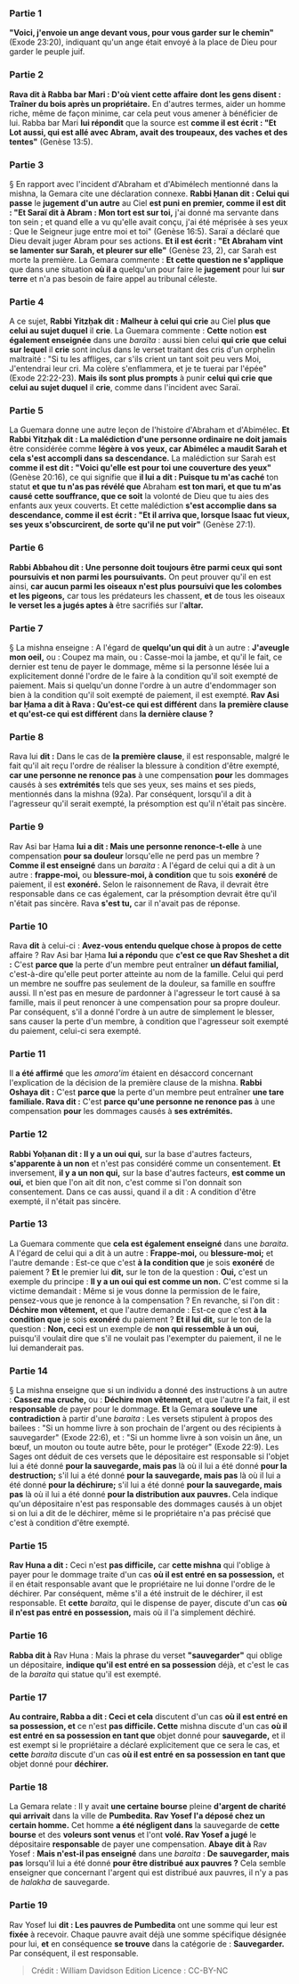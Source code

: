 
### Partie 1
<b>"Voici, j'envoie un ange devant vous, pour vous garder sur le chemin"</b> (Exode 23:20), indiquant qu'un ange était envoyé à la place de Dieu pour garder le peuple juif.

### Partie 2
<b>Rava dit à Rabba bar Mari : D'où vient cette affaire</b> <b>dont les gens disent : Traîner du bois après un propriétaire.</b> En d'autres termes, aider un homme riche, même de façon minime, car cela peut vous amener à bénéficier de lui. Rabba bar Mari <b>lui répondit</b> que la source est <b>comme il est écrit : "Et Lot aussi, qui est allé avec Abram, avait des troupeaux, des vaches et des tentes"</b> (Genèse 13:5).

### Partie 3
§ En rapport avec l'incident d'Abraham et d'Abimélech mentionné dans la mishna, la Gemara cite une déclaration connexe. <b>Rabbi Ḥanan dit : Celui qui passe</b> le <b>jugement d'un autre</b> au Ciel <b>est puni en premier, comme il est dit : "Et Saraï dit à Abram : Mon tort est sur toi,</b> j'ai donné ma servante dans ton sein ; et quand elle a vu qu'elle avait conçu, j'ai été méprisée à ses yeux : Que le Seigneur juge entre moi et toi" (Genèse 16:5). Saraï a déclaré que Dieu devait juger Abram pour ses actions. <b>Et il est écrit : "Et Abraham vint se lamenter sur Sarah, et pleurer sur elle"</b> (Genèse 23, 2), car Sarah est morte la première. La Gemara commente : <b>Et cette question ne s'applique</b> que dans une situation <b>où il a</b> quelqu'un pour faire le <b>jugement</b> pour lui <b>sur terre</b> et n'a pas besoin de faire appel au tribunal céleste.

### Partie 4
A ce sujet, <b>Rabbi Yitzḥak dit : Malheur à celui qui crie</b> au Ciel <b>plus que celui au sujet duquel</b> il <b>crie</b>. La Guemara commente : <b>Cette</b> notion <b>est également enseignée</b> dans une <i>baraïta</i> : aussi bien celui <b>qui crie</b> <b>que celui sur lequel</b> il <b>crie</b> sont inclus</b> dans le verset traitant des cris d'un orphelin maltraité : "Si tu les affliges, car s'ils crient un tant soit peu vers Moi, J'entendrai leur cri. Ma colère s'enflammera, et je te tuerai par l'épée" (Exode 22:22-23). <b>Mais ils sont plus prompts</b> à punir <b>celui qui crie</b> <b>que celui au sujet duquel</b> il <b>crie</b>, comme dans l'incident avec Saraï.

### Partie 5
La Guemara donne une autre leçon de l'histoire d'Abraham et d'Abimélec. <b>Et Rabbi Yitzḥak dit : La malédiction d'une personne ordinaire ne doit jamais</b> être considérée comme <b>légère à vos yeux, car Abimélec a maudit Sarah et cela s'est accompli dans sa descendance.</b> La malédiction sur Sarah est <b>comme il est dit : "Voici qu'elle est pour toi une couverture des yeux"</b> (Genèse 20:16), ce qui signifie que <b>il lui a dit : Puisque tu m'as caché</b> ton statut <b>et que tu n'as pas révélé que</b> Abraham <b>est ton mari, et que tu m'as causé cette souffrance, que ce soit</b> la volonté de Dieu que tu aies des enfants aux yeux couverts. Et</b> cette malédiction <b>s'est accomplie dans sa descendance, comme il est écrit : "Et il arriva que, lorsque Isaac fut vieux, ses yeux s'obscurcirent, de sorte qu'il ne put voir"</b> (Genèse 27:1).

### Partie 6
<b>Rabbi Abbahou dit : Une personne doit toujours être parmi ceux qui sont poursuivis et non parmi les poursuivants.</b> On peut prouver qu'il en est ainsi, <b>car aucun parmi les oiseaux n'est plus poursuivi que les colombes et les pigeons,</b> car tous les prédateurs les chassent, <b>et</b> de tous les oiseaux <b>le verset les a jugés aptes à</b> être sacrifiés sur l'<b>altar.</b>

### Partie 7
§ La mishna enseigne : A l'égard de <b>quelqu'un qui dit</b> à un autre : <b>J'aveugle mon oeil,</b> ou : Coupez ma main, ou : Casse-moi la jambe, et qu'il le fait, ce dernier est tenu de payer le dommage, même si la personne lésée lui a explicitement donné l'ordre de le faire à la condition qu'il soit exempté de paiement. Mais si quelqu'un donne l'ordre à un autre d'endommager son bien à la condition qu'il soit exempté de paiement, il est exempté. <b>Rav Asi bar Ḥama a dit à Rava : Qu'est-ce qui est différent</b> dans <b>la première clause et qu'est-ce qui est différent</b> dans <b>la dernière clause ?</b>

### Partie 8
Rava lui <b>dit :</b> Dans le cas de <b>la première clause</b>, il est responsable, malgré le fait qu'il ait reçu l'ordre de réaliser la blessure à condition d'être exempté, <b>car une personne ne renonce pas</b> à une compensation <b>pour</b> les dommages causés à ses <b>extrémités</b> tels que ses yeux, ses mains et ses pieds, mentionnés dans la mishna (92a). Par conséquent, lorsqu'il a dit à l'agresseur qu'il serait exempté, la présomption est qu'il n'était pas sincère.

### Partie 9
Rav Asi bar Ḥama <b>lui a dit : Mais une personne renonce-t-elle</b> à une compensation <b>pour sa douleur</b> lorsqu'elle ne perd pas un membre ? <b>Comme il est enseigné</b> dans un <i>baraita</i> : A l'égard de celui qui a dit à un autre : <b>frappe-moi,</b> ou <b>blessure-moi, à condition</b> que tu sois <b>exonéré</b> de paiement, il est <b>exonéré.</b> Selon le raisonnement de Rava, il devrait être responsable dans ce cas également, car la présomption devrait être qu'il n'était pas sincère. Rava <b>s'est tu,</b> car il n'avait pas de réponse.

### Partie 10
Rava <b>dit</b> à celui-ci : <b>Avez-vous entendu quelque chose à propos de cette</b> affaire ? Rav Asi bar Ḥama <b>lui a répondu</b> que <b>c'est ce que Rav Sheshet a dit :</b> C'est <b>parce que</b> la perte d'un membre peut entraîner <b>un défaut familial,</b> c'est-à-dire qu'elle peut porter atteinte au nom de la famille. Celui qui perd un membre ne souffre pas seulement de la douleur, sa famille en souffre aussi. Il n'est pas en mesure de pardonner à l'agresseur le tort causé à sa famille, mais il peut renoncer à une compensation pour sa propre douleur. Par conséquent, s'il a donné l'ordre à un autre de simplement le blesser, sans causer la perte d'un membre, à condition que l'agresseur soit exempté du paiement, celui-ci sera exempté.

### Partie 11
Il <b>a été affirmé</b> que les <i>amora'im</i> étaient en désaccord concernant l'explication de la décision de la première clause de la mishna. <b>Rabbi Oshaya dit :</b> C'est <b>parce que</b> la perte d'un membre peut entraîner <b>une tare familiale. Rava dit :</b> C'est <b>parce qu'une personne ne renonce pas</b> à une compensation <b>pour</b> les dommages causés à <b>ses extrémités.</b>

### Partie 12
<b>Rabbi Yoḥanan dit : Il y a un oui qui,</b> sur la base d'autres facteurs, <b>s'apparente à un non</b> et n'est pas considéré comme un consentement. <b>Et</b> inversement, <b>il y a un non qui,</b> sur la base d'autres facteurs, <b>est comme un oui,</b> et bien que l'on ait dit non, c'est comme si l'on donnait son consentement. Dans ce cas aussi, quand il a dit : A condition d'être exempté, il n'était pas sincère.

### Partie 13
La Guemara commente que <b>cela est également enseigné</b> dans une <i>baraita</i>. A l'égard de celui qui a dit à un autre : <b>Frappe-moi,</b> ou <b>blessure-moi;</b> et l'autre demande : Est-ce que c'est <b>à la condition que</b> je sois <b>exonéré</b> de paiement ? <b>Et</b> le premier lui <b>dit,</b> sur le ton de la question : <b>Oui,</b> c'est un exemple du principe : <b>Il y a un oui qui est comme un non.</b> C'est comme si la victime demandait : Même si je vous donne la permission de le faire, pensez-vous que je renonce à la compensation ? En revanche, si l'on dit : <b>Déchire mon vêtement,</b> et que l'autre demande : Est-ce que c'est <b>à la condition que</b> je sois <b>exonéré</b> du paiement ? <b>Et il lui dit,</b> sur le ton de la question : <b>Non, ceci</b> est un exemple de <b>non qui ressemble à un oui,</b> puisqu'il voulait dire que s'il ne voulait pas l'exempter du paiement, il ne le lui demanderait pas.

### Partie 14
§ La mishna enseigne que si un individu a donné des instructions à un autre : <b>Cassez ma cruche,</b> ou : <b>Déchire mon vêtement,</b> et que l'autre l'a fait, il est <b>responsable</b> de payer pour le dommage. <b>Et</b> la Gemara <b>souleve une contradiction</b> à partir d'une <i>baraita</i> : Les versets stipulent à propos des bailees : "Si un homme livre à son prochain de l'argent ou des récipients à sauvegarder" (Exode 22:6), et : "Si un homme livre à son voisin un âne, un bœuf, un mouton ou toute autre bête, pour le protéger" (Exode 22:9). Les Sages ont déduit de ces versets que le dépositaire est responsable si l'objet lui a été donné <b>pour la sauvegarde, mais pas</b> là où il lui a été donné <b>pour la destruction;</b> s'il lui a été donné <b>pour la sauvegarde, mais pas</b> là où il lui a été donné <b>pour la déchirure;</b> s'il lui a été donné <b>pour la sauvegarde, mais pas</b> là où il lui a été donné <b>pour la distribution aux pauvres. </b> Cela indique qu'un dépositaire n'est pas responsable des dommages causés à un objet si on lui a dit de le déchirer, même si le propriétaire n'a pas précisé que c'est à condition d'être exempté.

### Partie 15
<b>Rav Huna a dit :</b> Ceci n'est <b>pas difficile,</b> car <b>cette mishna</b> qui l'oblige à payer pour le dommage traite d'un cas <b>où il est entré en sa possession,</b> et il en était responsable avant que le propriétaire ne lui donne l'ordre de le déchirer. Par conséquent, même s'il a été instruit de le déchirer, il est responsable. Et <b>cette</b> <i>baraita</i>, qui le dispense de payer, discute d'un cas <b>où il n'est pas entré en possession,</b> mais où il l'a simplement déchiré.

### Partie 16
<b>Rabba dit à</b> Rav Huna : Mais la phrase du verset <b>"sauvegarder"</b> qui oblige un dépositaire, <b>indique qu'il est entré en sa possession</b> déjà, et c'est le cas de la <i>baraita</i> qui statue qu'il est exempté.

### Partie 17
<b>Au contraire, Rabba a dit : Ceci et cela</b> discutent d'un cas <b>où il est entré en sa possession, et</b> ce n'est <b>pas difficile. Cette</b> mishna discute d'un cas <b>où il est entré en sa possession en tant que</b> objet donné pour <b>sauvegarde,</b> et il est exempt si le propriétaire a déclaré explicitement que ce sera le cas, et <b>cette</b> <i>baraita</i> discute d'un cas <b>où il est entré en sa possession en tant que</b> objet donné pour <b>déchirer.</b>

### Partie 18
La Gemara relate : Il y avait <b>une certaine bourse</b> pleine <b>d'argent de charité</b> <b>qui arrivait</b> dans la ville de <b>Pumbedita. Rav Yosef l'a déposé chez un certain homme.</b> Cet homme <b>a été négligent dans</b> la sauvegarde de <b>cette bourse</b> et des <b>voleurs sont venus</b> et l'ont <b>volé. Rav Yosef a jugé</b> le dépositaire <b>responsable</b> de payer une compensation. <b>Abaye dit à</b> Rav Yosef : <b>Mais n'est-il pas enseigné</b> dans une <i>baraita</i> : <b>De sauvegarder, mais pas</b> lorsqu'il lui a été donné <b>pour être distribué aux pauvres ?</b> Cela semble enseigner que concernant l'argent qui est distribué aux pauvres, il n'y a pas de <i>halakha</i> de sauvegarde.

### Partie 19
Rav Yosef lui <b>dit : Les pauvres de Pumbedita</b> ont une somme qui leur est <b>fixée</b> à recevoir. Chaque pauvre avait déjà une somme spécifique désignée pour lui, <b>et</b> en conséquence <b>se trouve</b> dans la catégorie de : <b>Sauvegarder.</b> Par conséquent, il est responsable.

>Crédit : William Davidson Edition
>Licence : CC-BY-NC